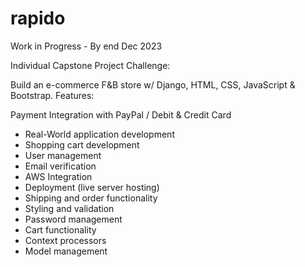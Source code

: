 # rapido

Work in Progress - By end Dec 2023

Individual Capstone Project Challenge:

Build an e-commerce F&B store w/ Django, HTML, CSS, JavaScript & Bootstrap.
Features:

Payment Integration with PayPal / Debit & Credit Card
- Real-World application development
- Shopping cart development
- User management
- Email verification
- AWS Integration
- Deployment (live server hosting)
- Shipping and order functionality
- Styling and validation
- Password management
- Cart functionality
- Context processors
- Model management
